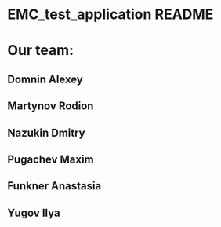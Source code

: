 # EMC_test_application README


# Our team:

## Domnin Alexey
## Martynov Rodion
## Nazukin Dmitry
## Pugachev Maxim
## Funkner Anastasia
## Yugov Ilya
